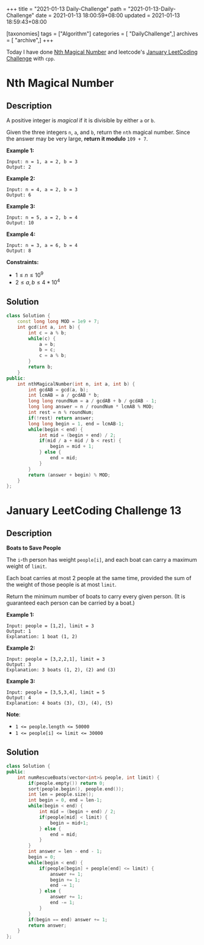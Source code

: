 +++
title = "2021-01-13 Daily-Challenge"
path = "2021-01-13-Daily-Challenge"
date = 2021-01-13 18:00:59+08:00
updated = 2021-01-13 18:59:43+08:00

[taxonomies]
tags = ["Algorithm"]
categories = [ "DailyChallenge",]
archives = [ "archive",]
+++

Today I have done [Nth Magical Number](https://leetcode.com/problems/nth-magical-number/) and leetcode's [January LeetCoding Challenge](https://leetcode.com/explore/challenge/card/january-leetcoding-challenge-2021/580/week-2-january-8th-january-14th/3600/) with `cpp`.

<!-- more -->

# Nth Magical Number

## Description

A positive integer is *magical* if it is divisible by either `a` or `b`.

Given the three integers `n`, `a`, and `b`, return the `nth` magical number. Since the answer may be very large, **return it modulo** `109 + 7`.

 

**Example 1:**

```
Input: n = 1, a = 2, b = 3
Output: 2
```

**Example 2:**

```
Input: n = 4, a = 2, b = 3
Output: 6
```

**Example 3:**

```
Input: n = 5, a = 2, b = 4
Output: 10
```

**Example 4:**

```
Input: n = 3, a = 6, b = 4
Output: 8
```

 

**Constraints:**

- $1 \le n \le 10^9$
- $2 \le a, b \le 4 * 10^4$

## Solution

``` cpp
class Solution {
    const long long MOD = 1e9 + 7;
    int gcd(int a, int b) {
        int c = a % b;
        while(c) {
            a = b;
            b = c;
            c = a % b;
        }
        return b;
    }
public:
    int nthMagicalNumber(int n, int a, int b) {
        int gcdAB = gcd(a, b);
        int lcmAB = a / gcdAB * b;
        long long roundNum = a / gcdAB + b / gcdAB - 1;
        long long answer = n / roundNum * lcmAB % MOD;
        int rest = n % roundNum;
        if(!rest) return answer;
        long long begin = 1, end = lcmAB-1;
        while(begin < end) {
            int mid = (begin + end) / 2;
            if(mid / a + mid / b < rest) {
                begin = mid + 1;
            } else {
                end = mid;
            }
        }
        return (answer + begin) % MOD;
    }
};
```

# January LeetCoding Challenge 13

## Description

**Boats to Save People**

The `i`-th person has weight `people[i]`, and each boat can carry a maximum weight of `limit`.

Each boat carries at most 2 people at the same time, provided the sum of the weight of those people is at most `limit`.

Return the minimum number of boats to carry every given person. (It is guaranteed each person can be carried by a boat.)

 

**Example 1:**

```
Input: people = [1,2], limit = 3
Output: 1
Explanation: 1 boat (1, 2)
```

**Example 2:**

```
Input: people = [3,2,2,1], limit = 3
Output: 3
Explanation: 3 boats (1, 2), (2) and (3)
```

**Example 3:**

```
Input: people = [3,5,3,4], limit = 5
Output: 4
Explanation: 4 boats (3), (3), (4), (5)
```

**Note**:

- `1 <= people.length <= 50000`
- `1 <= people[i] <= limit <= 30000`

## Solution

``` cpp
class Solution {
public:
    int numRescueBoats(vector<int>& people, int limit) {
        if(people.empty()) return 0;
        sort(people.begin(), people.end());
        int len = people.size();
        int begin = 0, end = len-1;
        while(begin < end) {
            int mid = (begin + end) / 2;
            if(people[mid] < limit) {
                begin = mid+1;
            } else {
                end = mid;
            }
        }
        int answer = len - end - 1;
        begin = 0;
        while(begin < end) {
            if(people[begin] + people[end] <= limit) {
                answer += 1;
                begin += 1;
                end -= 1;
            } else {
                answer += 1;
                end -= 1;
            }
        }
        if(begin == end) answer += 1;
        return answer;
    }
};
```
